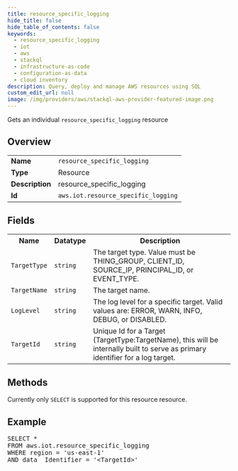 ```yaml
---
title: resource_specific_logging
hide_title: false
hide_table_of_contents: false
keywords:
  - resource_specific_logging
  - iot
  - aws
  - stackql
  - infrastructure-as-code
  - configuration-as-data
  - cloud inventory
description: Query, deploy and manage AWS resources using SQL
custom_edit_url: null
image: /img/providers/aws/stackql-aws-provider-featured-image.png
---
```

Gets an individual <code>resource_specific_logging</code> resource

## Overview
<table><tbody>
<tr><td><b>Name</b></td><td><code>resource_specific_logging</code></td></tr>
<tr><td><b>Type</b></td><td>Resource</td></tr>
<tr><td><b>Description</b></td><td>resource_specific_logging</td></tr>
<tr><td><b>Id</b></td><td><code>aws.iot.resource_specific_logging</code></td></tr>
</tbody></table>

## Fields
<table><tbody>
<tr><th>Name</th><th>Datatype</th><th>Description</th></tr>
<tr><td><code>TargetType</code></td><td><code>string</code></td><td>The target type. Value must be THING_GROUP, CLIENT_ID, SOURCE_IP, PRINCIPAL_ID, or EVENT_TYPE.</td></tr>
<tr><td><code>TargetName</code></td><td><code>string</code></td><td>The target name.</td></tr>
<tr><td><code>LogLevel</code></td><td><code>string</code></td><td>The log level for a specific target. Valid values are: ERROR, WARN, INFO, DEBUG, or DISABLED.</td></tr>
<tr><td><code>TargetId</code></td><td><code>string</code></td><td>Unique Id for a Target (TargetType:TargetName), this will be internally built to serve as primary identifier for a log target.</td></tr>

</tbody></table>

## Methods
Currently only <code>SELECT</code> is supported for this resource resource.

## Example
<pre>
SELECT *<br/>FROM aws.iot.resource_specific_logging<br/>WHERE region = 'us-east-1'<br/>AND data__Identifier = '&lt;TargetId&gt;'
</pre>

